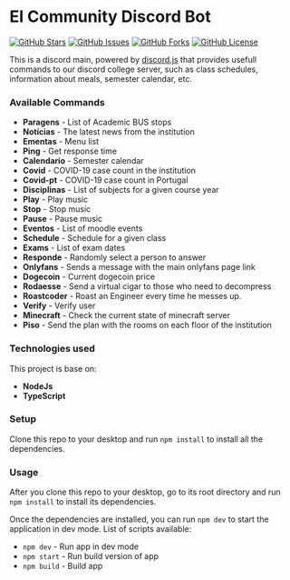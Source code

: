 # EI Community Discord Bot

[![GitHub Stars](https://img.shields.io/github/stars/sousa-andre/ipvcEI-Bot)](https://github.com/sousa-andre/ipvcEI-Bot/stargazers) [![GitHub Issues](https://img.shields.io/github/issues/sousa-andre/ipvcEI-Bot)](https://github.com/sousa-andre/ipvcEI-Bot/issues) [![GitHub Forks](https://img.shields.io/github/forks/sousa-andre/ipvcEI-Bot)](https://github.com/sousa-andre/ipvcEI-Bot) [![GitHub License](https://img.shields.io/github/license/sousa-andre/ipvcEI-Bot)](https://github.com/sousa-andre/ipvcEI-Bot/blob/main/LICENSE)

This is a discord main, powered by [discord.js](https://discord.js.org/#/) that provides usefull commands to our discord college server, such as class schedules, information about meals, semester calendar, etc.

### Available Commands

-   **Paragens** - List of Academic BUS stops
-   **Notícias** - The latest news from the institution
-   **Ementas** - Menu list
-   **Ping** - Get response time
-   **Calendario** - Semester calendar
-   **Covid** - COVID-19 case count in the institution
-   **Covid-pt** - COVID-19 case count in Portugal
-   **Disciplinas** - List of subjects for a given course year
-   **Play** - Play music
-   **Stop** - Stop music
-   **Pause** - Pause music
-   **Eventos** - List of moodle events
-   **Schedule** - Schedule for a given class
-   **Exams** - List of exam dates
-   **Responde** - Randomly select a person to answer
-   **Onlyfans** - Sends a message with the main onlyfans page link
-   **Dogecoin** - Current dogecoin price
-   **Rodaesse** - Send a virtual cigar to those who need to decompress
-   **Roastcoder** - Roast an Engineer every time he messes up.
-   **Verify** - Verify user
-   **Minecraft** - Check the current state of minecraft server
-   **Piso** - Send the plan with the rooms on each floor of the institution

### Technologies used

This project is base on:

-   **NodeJs**
-   **TypeScript**

### Setup

Clone this repo to your desktop and run `npm install` to install all the dependencies.

### Usage

After you clone this repo to your desktop, go to its root directory and run `npm install` to install its dependencies.

Once the dependencies are installed, you can run `npm dev` to start the application in dev mode. List of scripts available:
-   `npm dev` - Run app in dev mode
-   `npm start` - Run build version of app
-   `npm build` - Build app
